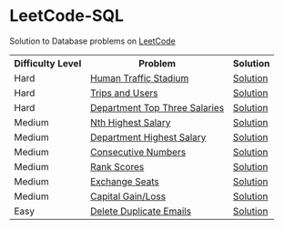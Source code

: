 # LeetCode-SQL
<html>
 <head>
   <meta name="google-site-verification" content="51-SvI8HZUI-LZeTLCLZ2elSKK68KLwNvjjvbIdbtf4" />
 </head>
 <body>
 
Solution to Database problems on <a href="https://leetcode.com/problemset/database/">LeetCode </a>

<table width="100%"> 
  <tr>
    <th>Difficulty Level</th>
    <th>Problem</th>    
    <th>Solution</th>
  </tr>  
  <tr>
    <td>Hard</td>
    <td><a href="https://leetcode.com/problems/human-traffic-of-stadium/">Human Traffic Stadium</a></td>
    <td><a href="https://github.com/amitverma80/LeetCode-SQL/blob/master/Human%20Traffic%20of%20Stadium.sql">Solution</a></td>
  </tr>
 <tr>
    <td>Hard</td>
    <td><a href="https://leetcode.com/problems/trips-and-users/">Trips and Users</a></td>
    <td><a href="https://github.com/amitverma80/LeetCode-SQL/blob/master/Trips%20and%20Users.sql">Solution</a></td>
  </tr>
 <tr>
    <td>Hard</td>
    <td><a href="https://leetcode.com/problems/department-top-three-salaries/">Department Top Three Salaries</a></td>
    <td><a href="https://github.com/amitverma80/LeetCode-SQL/blob/master/Department%20Top%20Three%20Salaries.sql">Solution</a></td>
  </tr>
 <tr>
    <td>Medium</td>
    <td><a href="https://leetcode.com/problems/nth-highest-salary//">Nth Highest Salary</a></td>
    <td><a href="https://github.com/amitverma80/LeetCode-SQL/blob/master/Nth%20Highest%20Salary.sql">Solution</a></td>
  </tr>
 <tr>
    <td>Medium</td>
    <td><a href="https://leetcode.com/problems/department-highest-salary/">Department Highest Salary</a></td>
    <td><a href="https://github.com/amitverma80/LeetCode-SQL/blob/master/Department%20Highest%20Salary.sql">Solution</a></td>
  </tr>
  <tr>
    <td>Medium</td>
    <td><a href="https://leetcode.com/problems/consecutive-numbers/">Consecutive Numbers</a></td>
    <td><a href="https://github.com/amitverma80/LeetCode-SQL/blob/master/Consecutive%20Numbers.sql">Solution</a></td>
  </tr>
  <tr>
    <td>Medium</td>
    <td><a href="https://leetcode.com/problems/rank-scores/">Rank Scores</a></td>
    <td><a href="https://github.com/amitverma80/LeetCode-SQL/blob/master/Rank%20Scores.sql">Solution</a></td>
  </tr>
  <tr>
    <td>Medium</td>
    <td><a href="https://leetcode.com/problems/exchange-seats/">Exchange Seats</a></td>
    <td><a href="https://github.com/amitverma80/LeetCode-SQL/blob/master/Exchange%20Seats.sql">Solution</a></td>
  </tr>
  <tr>
    <td>Medium</td>
    <td><a href="https://leetcode.com/problems/capital-gainloss/"> Capital Gain/Loss</a></td>
    <td><a href="https://github.com/amitverma80/LeetCode-SQL/blob/master/Exchange%20Seats.sql">Solution</a></td>
  </tr>
  <tr>
    <td>Easy</td>
    <td><a href="https://leetcode.com/problems/delete-duplicate-emails/">Delete Duplicate Emails</a></td>
    <td><a href="https://github.com/amitverma80/LeetCode-SQL/blob/master/Delete%20Duplicate%20Emails">Solution</a></td>
  </tr>
</table>  
<body> 
<html> 
